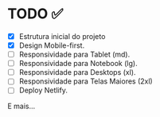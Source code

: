# TODO ✅

- [x] Estrutura inicial do projeto
- [x] Design Mobile-first.
- [ ] Responsividade para Tablet (md).
- [ ] Responsividade para Notebook (lg).
- [ ] Responsividade para Desktops (xl).
- [ ] Responsividade para Telas Maiores (2xl)
- [ ] Deploy Netlify.

E mais...